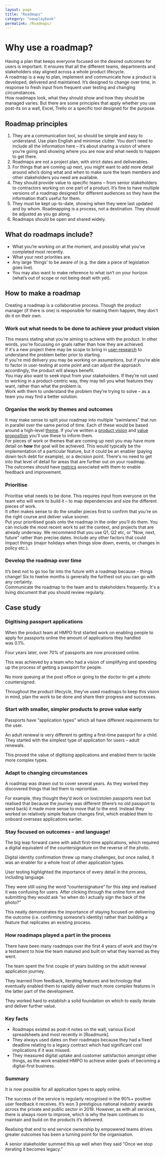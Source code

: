 ```yaml
---
layout: page
title: "Roadmaps"
category: "newplaybook"
permalink: /Roadmaps/
---
```

# Why use a roadmap?

Having a plan that keeps everyone focused on the desired outcomes for users is important. It ensures that all the different teams, departments and stakeholders stay aligned across a whole product lifecycle.  
A roadmap is a way to plan, implement and communicate how a product is developed, delivered and maintained. It’s designed to change over time, in response to fresh input from frequent user testing and changing circumstances.  
How roadmaps look, what they should show and how they should be managed varies. But there are some principles that apply whether you use post-its on a wall, Excel, Trello or a specific tool designed for the purpose.   

## Roadmap principles 
1.   They are a communication tool, so should be simple and easy to understand. Use plain English and minimise clutter. You don’t need to include all the information here – it’s about sharing a vision of where you’re going and showing where you are now and what needs to happen to get there. 
1.   Roadmaps are not a project plan, with strict dates and deliverables. 
1.  For things that are coming up next, you might want to add more detail around who’s doing what and when to make sure the team members and other stakeholders you need are available.
1.   They should provide value to specific teams – from senior stakeholders to contractors working on one part of a product. It’s fine to have multiple versions of a roadmap designed for different audiences so they have the information that’s useful for them.
1.   They must be kept up-to-date, showing when they were last updated and by whom. Roadmapping is a process, not a destination. They should be adjusted as you go along.
1.   Roadmaps should be open and shared widely.

## What do roadmaps include?
*   What you’re working on at the moment, and possibly what you’ve completed most recently. 
*   What your next priorities are.
*   Any large ‘things’ to be aware of (e.g. the date a piece of legislation goes live).
*   You may also want to make reference to what isn’t on your horizon (what’s out of scope or not being dealt with yet). 

## How to make a roadmap
Creating a roadmap is a collaborative process. Though the product manager (if there is one) is responsible for making them happen, they don't do it on their own.
### Work out what needs to be done to achieve your product vision
This means stating what you’re aiming to achieve with the product. In other words, you're focussing on goals rather than how they are achieved.  
If it's a new project there may be scope to bring in [user-research]({{site.baseurl}}/playbook/) to understand the problem better prior to starting.  
If you're mid delivery you may be working on assumptions, but if you’re able to factor in user-testing at some point and can adjust the approach accordingly, the product will always benefit.  
You may also want to seek input from your stakeholders. If they’re not used to working in a product-centric way, they may tell you what features they want, rather than what the problem is.  
Work with them to understand the problem they’re trying to solve – as a team you may find a better solution. 
### Organise the work by themes and outcomes
It may make sense to split your roadmap into multiple “swimlanes” that run in parallel over the same period of time. Each of these would be based around a high-level [theme]({{site.baseurl}}/playbook/). If you've written a [product vision]({{site.baseurl}}/playbook/) and [value proposition]({{site.baseurl}}/playbook/) you'll use these to inform them.  
For pieces of work or themes that are coming up next you may have more detail on **how** the goal will be achieved. This would typically be the implementation of a particular feature, but it could be an enabler (paying down tech debt for example), or a decision point. There's no need to get into that level of detail for areas that are further out on your roadmap.  
The outcomes should have [metrics]({{site.baseurl}}/playbook/) associated with them to enable feedback and improvement. 
### Prioritise
Prioritise what needs to be done. This requires input from everyone on the team who will work to build it  – to map dependencies and size the different pieces of work.  
It often makes sense to do the smaller pieces first to confirm that you're on the right course and deliver value sooner.  
Put your prioritised goals onto the roadmap in the order you’ll do them. You can include the most recent work to set the context, and projects that are already underway. We recommend that you use Q1, Q2 etc, or "Now, next, future" rather than precise dates. Include any other factors that could impact things (major holidays when things slow down, events, or changes in policy etc.).  
### Develop the roadmap over time
It’s best not to go too far into the future with a roadmap because – things change! Six to twelve months is generally the furthest out you can go with any certainty.  
Communicate the roadmap to the team and to stakeholders frequently. It's a living document that you should review regularly. 

## Case study 
### Digitising passport applications
When the product team at HMPO first started work on enabling people to apply for passports online the amount of applications they handled was 0.1%.  

Four years later, over 70% of passports are now processed online.  

This was achieved by a team who had a vision of simplifying and speeding up the process of getting a passport for people.  

No more queuing at the post office or going to the doctor to get a photo countersigned.  

Throughout the product lifecycle, they’ve used roadmaps to keep this vision in mind, plan the work to be done and share their progress and successes.  

### Start with smaller, simpler products to prove value early
Passports have “application types” which all have different requirements for the user.  

An adult renewal is very different to getting a first-time passport for a child. They started with the simplest type of application for users – adult renewals.  

This proved the value of digitising applications and enabled them to tackle more complex types.  

### Adapt to changing circumstances
A roadmap was drawn out to cover several years. As they worked they discovered things that led them to reprioritise.   

For example, they thought they’d work on lost/stolen passports next but realised that because the journey was different (there’s no old passport to send back) it made more sense to move that to the end. Instead they worked on relatively simple feature changes first, which enabled them to onboard overseas applications earlier.   

### Stay focused on outcomes – and language!
The big leap forward came with adult first-time applications, which required a digital equivalent of the countersignature on the reverse of the photo.  

Digital identity confirmation threw up many challenges, but once nailed, it was an enabler for a whole host of other application types.  

User testing highlighted the importance of every detail in the process, including language.  

They were still using the word “countersignature” for this step and realised it was confusing for users. After clicking through the online form and submitting they would ask “so when do I actually sign the back of the photo?”  

This neatly demonstrates the importance of staying focused on delivering the outcome (i.e. confirming someone’s identity) rather than building a feature that replicates an existing process.

### How roadmaps played a part in the process
There have been many roadmaps over the first 4 years of work and they’re a testament to how the team matured and built on what they learned as they went.  

The team spent the first couple of years building on the adult renewal application journey.  

They learned from feedback, iterating features and technology that eventually enabled them to rapidly deliver much more complex features in the latter part of the development.  

They worked hard to establish a solid foundation on which to easily iterate and deliver further value.  

### Key facts
*   Roadmaps existed as post-it notes on the wall, various Excel spreadsheets and most recently in [Roadmunk]. 
*   They always used dates on their roadmaps because they had a fixed deadline relating to a legacy contract which had significant cost implications if it was missed.
*   They measured digital uptake and customer satisfaction amongst other things, as the work enabled HMPO to achieve wider goals of becoming a digital-first business. 

### Summary
It is now possible for all application types to apply online.  

The success of the service is regularly recognised in the 90%+ positive user feedback it receives. It’s won 3 prestigious national industry awards across the private and public sector in 2019. However, as with all services, there is always room to improve, which is why the team continues to maintain and build on the products it’s delivered.   

Realising that end to end service ownership by empowered teams drives greater outcomes has been a turning point for the organisation.   

A senior stakeholder summed this up well when they said “Once we stop iterating it becomes legacy.”
